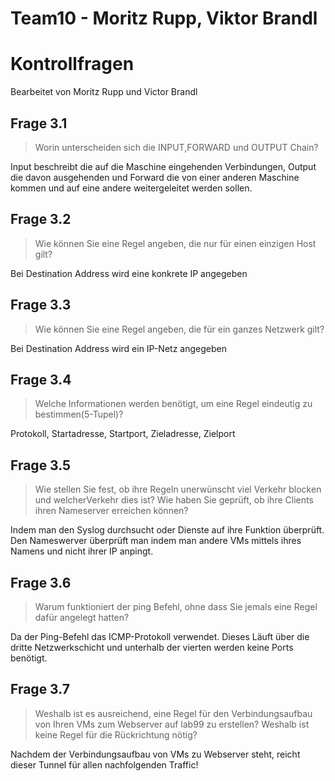 # Team10 - Moritz Rupp, Viktor Brandl 
# Kontrollfragen
Bearbeitet von Moritz Rupp und Victor Brandl

## Frage 3.1
> Worin unterscheiden sich die INPUT,FORWARD und OUTPUT Chain?

Input beschreibt die auf die Maschine eingehenden Verbindungen, Output die davon ausgehenden und Forward die von einer anderen Maschine kommen und auf eine andere weitergeleitet werden sollen.

## Frage 3.2
> Wie können Sie eine Regel angeben, die nur für einen einzigen Host gilt?

Bei Destination Address wird eine konkrete IP angegeben

## Frage 3.3
> Wie können Sie eine Regel angeben, die für ein ganzes Netzwerk gilt?

Bei Destination Address wird ein IP-Netz angegeben

## Frage 3.4
> Welche Informationen werden benötigt, um eine Regel eindeutig zu bestimmen(5-Tupel)?

Protokoll, Startadresse, Startport, Zieladresse, Zielport

## Frage 3.5
> Wie stellen Sie fest, ob ihre Regeln unerwünscht viel Verkehr blocken und welcherVerkehr dies ist? Wie haben Sie geprüft, ob ihre Clients ihren Nameserver erreichen können?

Indem man den Syslog durchsucht oder Dienste auf ihre Funktion überprüft.  
Den Nameswerver überprüft man indem man andere VMs mittels ihres Namens und nicht ihrer IP anpingt.

## Frage 3.6
> Warum funktioniert der ping Befehl, ohne dass Sie jemals eine Regel dafür angelegt hatten?  

Da der Ping-Befehl das ICMP-Protokoll verwendet. Dieses Läuft über die dritte Netzwerkschicht und unterhalb der vierten werden keine Ports benötigt.

## Frage 3.7
> Weshalb ist es ausreichend, eine Regel für den Verbindungsaufbau von Ihren VMs zum Webserver auf lab99 zu erstellen? Weshalb ist keine Regel für die Rückrichtung nötig?  

Nachdem der Verbindungsaufbau von VMs zu Webserver steht, reicht dieser Tunnel für allen nachfolgenden Traffic!
